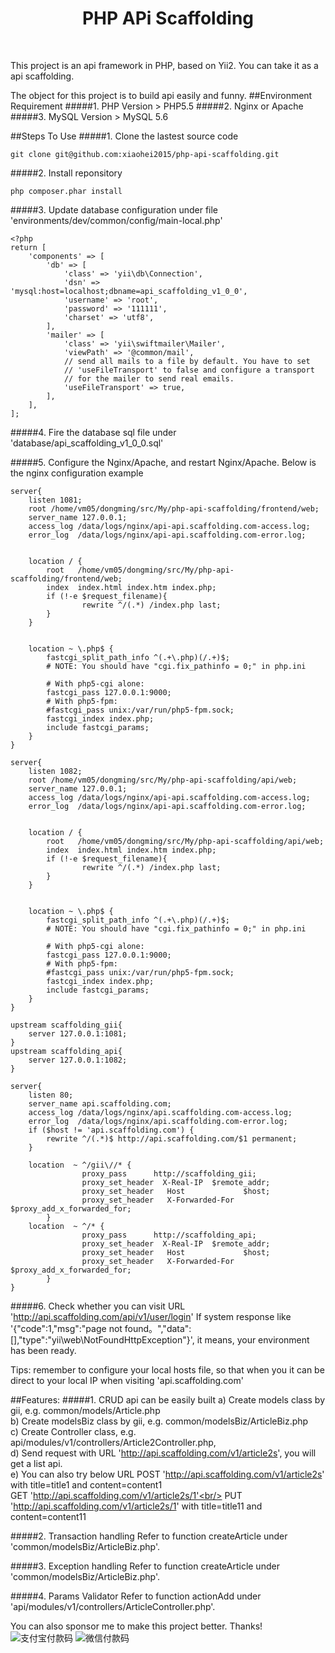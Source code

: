 <p align="center">
    <h1 align="center">PHP APi Scaffolding</h1>
    <br>
</p>

This project is an api framework in PHP, based on Yii2. You can take it as a api scaffolding.

The object for this project is to build api easily and funny.
##Environment Requirement
#####1. PHP Version > PHP5.5
#####2. Nginx or Apache
#####3. MySQL Version > MySQL 5.6

##Steps To Use
#####1. Clone the lastest source code
```
git clone git@github.com:xiaohei2015/php-api-scaffolding.git
```
#####2. Install reponsitory
```
php composer.phar install
```
#####3. Update database configuration under file 'environments/dev/common/config/main-local.php'
```
<?php
return [
    'components' => [
        'db' => [
            'class' => 'yii\db\Connection',
            'dsn' => 'mysql:host=localhost;dbname=api_scaffolding_v1_0_0',
            'username' => 'root',
            'password' => '111111',
            'charset' => 'utf8',
        ],
        'mailer' => [
            'class' => 'yii\swiftmailer\Mailer',
            'viewPath' => '@common/mail',
            // send all mails to a file by default. You have to set
            // 'useFileTransport' to false and configure a transport
            // for the mailer to send real emails.
            'useFileTransport' => true,
        ],
    ],
];
```
#####4. Fire the database sql file under 'database/api_scaffolding_v1_0_0.sql'

#####5. Configure the Nginx/Apache, and restart Nginx/Apache. Below is the nginx configuration example
```
server{
	listen 1081;
	root /home/vm05/dongming/src/My/php-api-scaffolding/frontend/web;
	server_name 127.0.0.1;
	access_log /data/logs/nginx/api-api.scaffolding.com-access.log;
	error_log  /data/logs/nginx/api-api.scaffolding.com-error.log;


	location / {
		root   /home/vm05/dongming/src/My/php-api-scaffolding/frontend/web;
		index  index.html index.htm index.php;
		if (!-e $request_filename){
				rewrite ^/(.*) /index.php last;
		}
	}
	

	location ~ \.php$ {
		fastcgi_split_path_info ^(.+\.php)(/.+)$;
		# NOTE: You should have "cgi.fix_pathinfo = 0;" in php.ini

		# With php5-cgi alone:
		fastcgi_pass 127.0.0.1:9000;
		# With php5-fpm:
		#fastcgi_pass unix:/var/run/php5-fpm.sock;
		fastcgi_index index.php;
		include fastcgi_params;
	}
}

server{
	listen 1082;
	root /home/vm05/dongming/src/My/php-api-scaffolding/api/web;
	server_name 127.0.0.1;
	access_log /data/logs/nginx/api-api.scaffolding.com-access.log;
	error_log  /data/logs/nginx/api-api.scaffolding.com-error.log;


	location / {
		root   /home/vm05/dongming/src/My/php-api-scaffolding/api/web;
		index  index.html index.htm index.php;
		if (!-e $request_filename){
				rewrite ^/(.*) /index.php last;
		}
	}
	

	location ~ \.php$ {
		fastcgi_split_path_info ^(.+\.php)(/.+)$;
		# NOTE: You should have "cgi.fix_pathinfo = 0;" in php.ini

		# With php5-cgi alone:
		fastcgi_pass 127.0.0.1:9000;
		# With php5-fpm:
		#fastcgi_pass unix:/var/run/php5-fpm.sock;
		fastcgi_index index.php;
		include fastcgi_params;
	}
}

upstream scaffolding_gii{
	server 127.0.0.1:1081;
}
upstream scaffolding_api{
	server 127.0.0.1:1082;
}

server{
	listen 80;
	server_name api.scaffolding.com;
	access_log /data/logs/nginx/api.scaffolding.com-access.log;
	error_log  /data/logs/nginx/api.scaffolding.com-error.log;
	if ($host != 'api.scaffolding.com') {
		rewrite ^/(.*)$ http://api.scaffolding.com/$1 permanent;
	}

	location  ~ ^/gii\//* {
                proxy_pass      http://scaffolding_gii;
                proxy_set_header  X-Real-IP  $remote_addr;
                proxy_set_header   Host             $host;
                proxy_set_header   X-Forwarded-For  $proxy_add_x_forwarded_for;
        }
	location  ~ ^/* {
                proxy_pass      http://scaffolding_api;
                proxy_set_header  X-Real-IP  $remote_addr;
                proxy_set_header   Host             $host;
                proxy_set_header   X-Forwarded-For  $proxy_add_x_forwarded_for;
        }
}

```
#####6. Check whether you can visit URL 'http://api.scaffolding.com/api/v1/user/login'
If system response like '{"code":1,"msg":"page not found。","data":[],"type":"yii\\web\\NotFoundHttpException"}',
it means, your environment has been ready.

Tips: remember to configure your local hosts file, so that when you it can be direct to your local IP when visiting 'api.scaffolding.com'

##Features:
#####1. CRUD api can be easily built
a) Create models class by gii, e.g. common/models/Article.php<br/>
b) Create modelsBiz class by gii, e.g. common/modelsBiz/ArticleBiz.php<br/>
c) Create Controller class, e.g. api/modules/v1/controllers/Article2Controller.php, <br/>
d) Send request with URL 'http://api.scaffolding.com/v1/article2s', you will get a list api.<br/> 
e) You can also try below URL
 POST 'http://api.scaffolding.com/v1/article2s' with title=title1 and content=content1<br/>
 GET 'http://api.scaffolding.com/v1/article2s/1'<br/>
 PUT 'http://api.scaffolding.com/v1/article2s/1' with title=title11 and content=content11<br/>

#####2. Transaction handling
Refer to function createArticle under 'common/modelsBiz/ArticleBiz.php'.

#####3. Exception handling
Refer to function createArticle under 'common/modelsBiz/ArticleBiz.php'.

#####4. Params Validator
Refer to function actionAdd under 'api/modules/v1/controllers/ArticleController.php'.

You can also sponsor me to make this project better. Thanks!
![支付宝付款码](https://github.com/xiaohei2015/php-api-scaffolding/blob/master/alipay.png)
![微信付款码](https://github.com/xiaohei2015/php-api-scaffolding/blob/master/wechat.jpg)